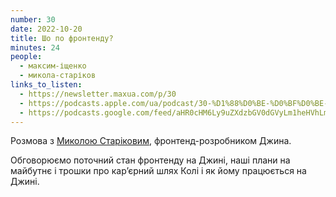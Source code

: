 ```yaml
---
number: 30
date: 2022-10-20
title: Шо по фронтенду?
minutes: 24
people:
  - максим-іщенко
  - микола-старіков
links_to_listen:
  - https://newsletter.maxua.com/p/30
  - https://podcasts.apple.com/ua/podcast/30-%D1%88%D0%BE-%D0%BF%D0%BE-%D1%84%D1%80%D0%BE%D0%BD%D1%82%D0%B5%D0%BD%D0%B4%D1%83/id1616301447?i=1000583265595
  - https://podcasts.google.com/feed/aHR0cHM6Ly9uZXdzbGV0dGVyLm1heHVhLmNvbS9mZWVk/episode/aHR0cHM6Ly9uZXdzbGV0dGVyLm1heHVhLmNvbS9wLzMw?sa=X&ved=0CAUQkfYCahcKEwiA27Hn8vH6AhUAAAAAHQAAAAAQAQ
---
```


Розмова з [Миколою Старіковим][1], фронтенд-розробником Джина.

Обговорюємо поточний стан фронтенду на Джині, наші плани на майбутнє і трошки
про карʼєрний шлях Колі і як йому працюється на Джині.

[1]: /people/микола-старіков/
